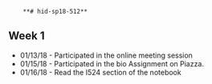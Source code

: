 		**# hid-sp18-512**
			
## Week 1

- 01/13/18 - Participated in the online meeting session
- 01/15/18 - Participated in the bio Assignment on Piazza.
- 01/16/18 - Read the I524 section of the notebook

